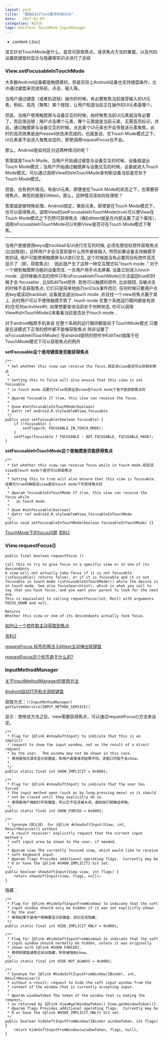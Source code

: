```yaml
---
layout: post
title:  "围绕EditText展开的知识点"
date:   2017-02-03
categories: 知识点
tags: EditText TouchMode InputManager
---
```


* content
{:toc}

该文针对TouchMode是什么，是否可获取焦点，请求焦点方法的重载，以及代码设置软键盘的显示与隐藏等知识点进行了总结




### View.setFocusableInTouchMode

大多数Android设备都是触摸屏的，但是实际上Android设备也支持键盘操作，允许通过键盘来完成导航，点击，输入等。

当用户通过键盘（或者轨迹球）操作的时候，有必要聚焦当前接受输入的UI元素，例如，高亮（聚焦）某个按钮，让用户知道当前正在操作的UI元素是哪个。

但是，当用户使用触摸屏与设备交互的时候，始终聚焦当前UI元素就没有必要了，而且很丑陋；用户点击哪个元素，哪个元素就是当前元素，无需高亮标识。并且，通过触摸屏与设备交互的时候，点击某个UI元素也不会导致该元素聚焦，此时的高亮效果是由Pressed状态来完成的。也就是说，在Touch Mode模式之下，UI元素是不会进入聚焦状态的，即使调用requestFocus也不会。

那么，Android是如何区分这两种情况的呢？

答案就是Touch Mode。当用户开始通过键盘与设备交互的时候，设备就退出Touch Mode模式；当用户开始通过触摸屏与设备交互的时候，设备就进入Touch Mode模式。可以通过调用View的isInTouchMode来判断设备当前是否处于Touch Mode模式。

但是，也有例外情况。有些UI元素，即使是在Touch Mode的状态之下，也需要获得焦点，典型的就是Edittext。那么，这种情况该如何处理呢？

答案就是做特殊处理。Android规定，某些元素，即使是在Touch Mode模式下，也可以获得焦点。调用View的setFocusableInTouchMode(true)可以使View在Touch Mode模式之下仍然可获得焦点（像Edittext就是在内部设置了这个属性），调用isFocusableInTouchMode可以判断View是否可在Touch Mode模式下聚焦。

***

当用户直接使用keys或trackball与UI进行交互的时候, 必须先使目标控件获取焦点(比如按钮)，这样用户才会注意到是什么控件接收输入. 然而如果设备支持触摸手势的话, 用户可能使用触摸屏与UI进行交互, 这个时候就没有必要将目标控件高亮显示了（即，获取焦点）. 因此就产生了这样一种交互模式叫"touch mode ."
对于一个拥有触摸屏功能的设备而言, 一旦用户用手点击屏幕, 设备立刻进入touch mode . 这时候被点击的控件只有isFocusableInTouchMode()方法返回true的时候才会 focusable , 比如EditText控件. 其他可以触摸的控件, 比如按钮, 当被点击的时候不会获取焦点; 它们只是简单地执行onClick事件而已.
任何时候只要用户点击key或滚动trackball, 设备就会退出touch mode ,并且找一个view将焦点置于其上. 此时用户可以不使用触摸手势了.
touch mode 在整个系统运行期间都是有效的(在任何activities中). 如果想要查询当前处于何种状态, 你可以调用View#isInTouchMode()来看看当前是否处于touch mode .

对于android触屏手机来说 在整个系统的运行期间都是处于TouchMode模式 只要是在该模式下正常的控件都不能够获取焦点  除非设置了isFocusableInTouchMode()  在android提供的控件中EditTest就属于在TouchMode模式下可以获取焦点的例外  

**setFocusable这个是用键盘是否能获得焦点**

	/**
     * Set whether this view can receive the focus.规定该view是否可以获取到焦点
     *
     * Setting this to false will also ensure that this view is not focusable
     * in touch mode.设置为false将保证该view在touch mode下是不能获取焦点的
     *
     * @param focusable If true, this view can receive the focus.
     *
     * @see #setFocusableInTouchMode(boolean)
     * @attr ref android.R.styleable#View_focusable
     */
    public void setFocusable(boolean focusable) {
        if (!focusable) {
            setFlags(0, FOCUSABLE_IN_TOUCH_MODE);
        }
        setFlags(focusable ? FOCUSABLE : NOT_FOCUSABLE, FOCUSABLE_MASK);
    }

**setFocusableInTouchMode这个是触摸是否能获得焦点**

	/**
     * Set whether this view can receive focus while in touch mode.规定该view在touch mode下是否可以获取焦点
     *
     * Setting this to true will also ensure that this view is focusable.设置为true将确保该view是在touch mode下可获得焦点的
     *
     * @param focusableInTouchMode If true, this view can receive the focus while
     *   in touch mode.
     *
     * @see #setFocusable(boolean)
     * @attr ref android.R.styleable#View_focusableInTouchMode
     */
    public void setFocusableInTouchMode(boolean focusableInTouchMode) {}

[TouchMode下的focus问题](http://blog.csdn.net/vincent_czz/article/details/6608781)
[资料2](http://www.fx114.net/qa-89-29940.aspx)

### View.requestFocus()

    public final boolean requestFocus ()
    
    Call this to try to give focus to a specific view or to one of its descendants.
	A view will not actually take focus if it is not focusable (isFocusable() returns false), or if it is focusable and it is not focusable in touch mode (isFocusableInTouchMode()) while the device is in touch mode. See also focusSearch(int), which is what you call to say that you have focus, and you want your parent to look for the next one. 
	This is equivalent to calling requestFocus(int, Rect) with arguments FOCUS_DOWN and null.

    Returns
    Whether this view or one of its descendants actually took focus.

	
[如何让一个控件能主动获取到焦点](http://blog.sina.com.cn/s/blog_62f987620100qwih.html)

[资料2](http://blog.csdn.net/cdl343794966/article/details/13167999)

[requestFocus 标签的用法,Edittext主动弹出软键盘](http://blog.csdn.net/ouyang_peng/article/details/46957281)

[requestFocus这个标签是干什么的?](http://www.imooc.com/qadetail/64495)


### InputMethodManager

[关于InputMethodManager的使用方法](https://my.oschina.net/jbcao/blog/61035)

[Android自动打开和关闭软键盘](http://blog.csdn.net/huiguixian/article/details/42103055)

获取方式：`((InputMethodManager) getSystemService(INPUT_METHOD_SERVICE))`

显示：使用该方法之前，view需要获得焦点，可以通过requestFocus()方法来设定。

	/**
     * Flag for {@link #showSoftInput} to indicate that this is an implicit
     * request to show the input window, not as the result of a direct request
     * by the user.  The window may not be shown in this case.
     * 表明是隐式请求显示软键盘，和用户直接请求结果不同。该窗口可能不会show。
     * 
     */
    public static final int SHOW_IMPLICIT = 0x0001;
    
    /**
     * Flag for {@link #showSoftInput} to indicate that the user has forced
     * the input method open (such as by long-pressing menu) so it should
     * not be closed until they explicitly do so.
     * 表明是用户强制打开软键盘，所以它不应该被关闭，直到他们明确这样做。
     */
    public static final int SHOW_FORCED = 0x0002;
    
    /**
     * Synonym（同义词） for {@link #showSoftInput(View, int, ResultReceiver)} without
     * a result receiver: explicitly request that the current input method's
     * soft input area be shown to the user, if needed.
     * 
     * @param view The currently focused view, which would like to receive
     * soft keyboard input.
     * @param flags Provides additional operating flags.  Currently may be
     * 0 or have the {@link #SHOW_IMPLICIT} bit set.
     */
    public boolean showSoftInput(View view, int flags) {
        return showSoftInput(view, flags, null);
    }

隐藏：

	/**
     * Flag for {@link #hideSoftInputFromWindow} to indicate that the soft
     * input window should only be hidden if it was not explicitly shown
     * by the user.
     * 表明如果不是用户明确要显示软键盘，则它应该隐藏。
     */
    public static final int HIDE_IMPLICIT_ONLY = 0x0001;
    
    /**
     * Flag for {@link #hideSoftInputFromWindow} to indicate that the soft
     * input window should normally be hidden, unless it was originally
     * shown with {@link #SHOW_FORCED}.
     * 表明软键盘通常应自动隐藏，除非被强制show。
     */
    public static final int HIDE_NOT_ALWAYS = 0x0002;

    /**
     * Synonym for {@link #hideSoftInputFromWindow(IBinder, int, ResultReceiver)}
     * without a result: request to hide the soft input window from the
     * context of the window that is currently accepting input.
     * 
     * @param windowToken The token of the window that is making the request,
     * as returned by {@link View#getWindowToken() View.getWindowToken()}.
     * @param flags Provides additional operating flags.  Currently may be
     * 0 or have the {@link #HIDE_IMPLICIT_ONLY} bit set.
     */
    public boolean hideSoftInputFromWindow(IBinder windowToken, int flags) {
        return hideSoftInputFromWindow(windowToken, flags, null);
    }
